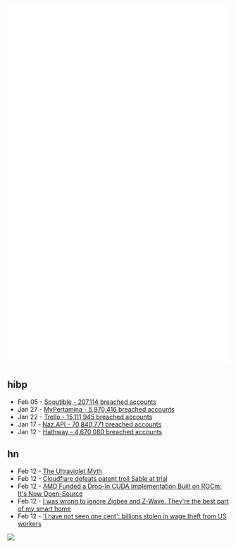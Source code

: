 ![Metrics](https://raw.githubusercontent.com/phixion/phixion/master/metrics.svg)

## hibp

<!--
for https://github.com/phixion/phixion/blob/main/.github/workflows/feeds.yml
-->
<!--START_SECTION:haveibeenpwnd-->
- Feb 05 - [Spoutible - 207,114 breached accounts](https://haveibeenpwned.com/PwnedWebsites#Spoutible)
- Jan 27 - [MyPertamina - 5,970,416 breached accounts](https://haveibeenpwned.com/PwnedWebsites#MyPertamina)
- Jan 22 - [Trello - 15,111,945 breached accounts](https://haveibeenpwned.com/PwnedWebsites#Trello)
- Jan 17 - [Naz.API - 70,840,771 breached accounts](https://haveibeenpwned.com/PwnedWebsites#NazApi)
- Jan 12 - [Hathway - 4,670,080 breached accounts](https://haveibeenpwned.com/PwnedWebsites#Hathway)
<!--END_SECTION:haveibeenpwnd-->

## hn

<!--
for https://github.com/phixion/phixion/blob/main/.github/workflows/feeds.yml
-->
<!--START_SECTION:hn-->
- Feb 12 - [The Ultraviolet Myth](http://www.arxiv.org/abs/2402.03405)
- Feb 12 - [Cloudflare defeats patent troll Sable at trial](https://blog.cloudflare.com/cloudflare-defeats-patent-troll-sable-at-trial)
- Feb 12 - [AMD Funded a Drop-In CUDA Implementation Built on ROCm: It's Now Open-Source](https://www.phoronix.com/review/radeon-cuda-zluda)
- Feb 12 - [I was wrong to ignore Zigbee and Z-Wave. They're the best part of my smart home](https://arstechnica.com/gadgets/2024/02/i-was-wrong-to-ignore-zigbee-and-z-wave-theyre-the-best-part-of-my-smart-home/)
- Feb 12 - ['I have not seen one cent': billions stolen in wage theft from US workers](https://www.theguardian.com/us-news/2023/jun/15/wage-theft-us-workers-employees)
<!--END_SECTION:hn-->

<!--
for https://yhype.me
-->
![](https://hit.yhype.me/github/profile?user_id=13013670)
